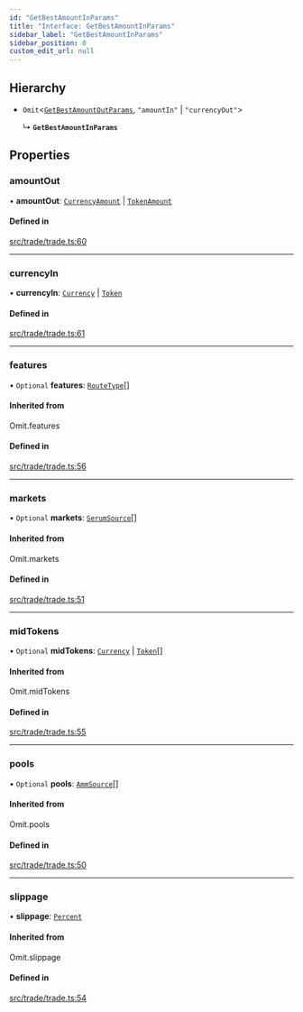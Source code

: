 ```yaml
---
id: "GetBestAmountInParams"
title: "Interface: GetBestAmountInParams"
sidebar_label: "GetBestAmountInParams"
sidebar_position: 0
custom_edit_url: null
---
```


## Hierarchy

- `Omit`<[`GetBestAmountOutParams`](GetBestAmountOutParams.md), ``"amountIn"`` \| ``"currencyOut"``\>

  ↳ **`GetBestAmountInParams`**

## Properties

### amountOut

• **amountOut**: [`CurrencyAmount`](../classes/CurrencyAmount.md) \| [`TokenAmount`](../classes/TokenAmount.md)

#### Defined in

[src/trade/trade.ts:60](https://github.com/alpha-defi/raydium-sdk/blob/7094668/src/trade/trade.ts#L60)

___

### currencyIn

• **currencyIn**: [`Currency`](../classes/Currency.md) \| [`Token`](../classes/Token.md)

#### Defined in

[src/trade/trade.ts:61](https://github.com/alpha-defi/raydium-sdk/blob/7094668/src/trade/trade.ts#L61)

___

### features

• `Optional` **features**: [`RouteType`](../modules.md#routetype)[]

#### Inherited from

Omit.features

#### Defined in

[src/trade/trade.ts:56](https://github.com/alpha-defi/raydium-sdk/blob/7094668/src/trade/trade.ts#L56)

___

### markets

• `Optional` **markets**: [`SerumSource`](SerumSource.md)[]

#### Inherited from

Omit.markets

#### Defined in

[src/trade/trade.ts:51](https://github.com/alpha-defi/raydium-sdk/blob/7094668/src/trade/trade.ts#L51)

___

### midTokens

• `Optional` **midTokens**: [`Currency`](../classes/Currency.md) \| [`Token`](../classes/Token.md)[]

#### Inherited from

Omit.midTokens

#### Defined in

[src/trade/trade.ts:55](https://github.com/alpha-defi/raydium-sdk/blob/7094668/src/trade/trade.ts#L55)

___

### pools

• `Optional` **pools**: [`AmmSource`](AmmSource.md)[]

#### Inherited from

Omit.pools

#### Defined in

[src/trade/trade.ts:50](https://github.com/alpha-defi/raydium-sdk/blob/7094668/src/trade/trade.ts#L50)

___

### slippage

• **slippage**: [`Percent`](../classes/Percent.md)

#### Inherited from

Omit.slippage

#### Defined in

[src/trade/trade.ts:54](https://github.com/alpha-defi/raydium-sdk/blob/7094668/src/trade/trade.ts#L54)
